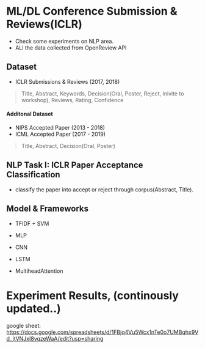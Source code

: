 # ML/DL Conference Submission & Reviews(ICLR)
* Check some experiments on NLP area.
* ALl the data collected from OpenReview API

## Dataset
* ICLR Submissions & Reviews (2017, 2018)
> Title, Abstract, Keywords, Decision(Oral, Poster, Reject, Inivite to workshop), Reviews, Rating, Confidence 

#### Additonal Dataset
* NIPS Accepted Paper (2013 - 2018)
* ICML Accepted Paper (2017 - 2019)
> Title, Abstract, Decision(Oral, Poster)

## NLP Task I: ICLR Paper Acceptance Classification
* classify the paper into accept or reject through corpus(Abstract, Title). 

## Model & Frameworks
* TFIDF + SVM

* MLP
* CNN
* LSTM
* MultiheadAttention

# Experiment Results, (continously updated..)
google sheet: https://docs.google.com/spreadsheets/d/1FBjq4Vu5Wcx1nTe0o7UMBqhx9Vd_jtVNJxI8vqzeWaA/edit?usp=sharing
